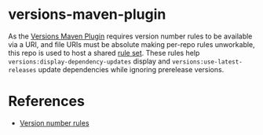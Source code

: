 versions-maven-plugin
=====================
As the [Versions Maven Plugin](http://www.mojohaus.org/versions-maven-plugin/index.html) requires version number rules to be available via a URI, and file URIs
must be absolute making per-repo rules unworkable, this repo is used to host a shared [rule set](maven-version-rules.xml). These rules help
`versions:display-dependency-updates` display and `versions:use-latest-releases` update dependencies while ignoring prerelease versions.

References
==========
- [Version number rules](http://www.mojohaus.org/versions-maven-plugin/version-rules.html)
